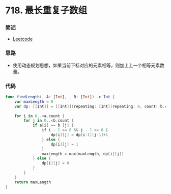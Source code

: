 # 718. 最长重复子数组

### 简述

- [Leetcode](https://leetcode-cn.com/problems/maximum-length-of-repeated-subarray/)

### 思路

- 使用动态规划思想，如果当前下标对应的元素相等，则加上上一个相等元素数量。


### 代码


```swift
func findLength(_ A: [Int], _ B: [Int]) -> Int {
    var maxLength = 0
    var dp: [[Int]] = [[Int]](repeating: [Int](repeating: 0, count: b.count), count: a.count)
    
    for i in 0..<a.count {
        for j in 0..<b.count {
            if a[i] == b [j] {
                if i - 1 >= 0 && j - 1 >= 0 {
                    dp[i][j] = dp[i-1][j-1]+1
                } else {
                    dp[i][j] = 1
                }
                maxLength = max(maxLength, dp[i][j])
            } else {
                dp[i][j] = 0
            }
        }
    }
    return maxLength
}
```